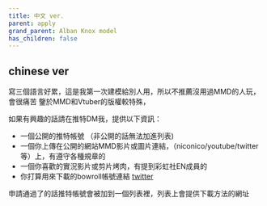 ```yaml
---
title: 中文 ver.
parent: apply
grand_parent: Alban Knox model
has_children: false
---
```


## chinese ver
寫三個語言好累，這是我第一次建模給別人用，所以不推薦沒用過MMD的人玩，會很痛苦
鑒於MMD和Vtuber的版權較特殊，

如果有興趣的話請在推特DM我，提供以下資訊：
- 一個公開的推特帳號 （非公開的話無法加進列表)
- 一個你上傳在公開的網站MMD影片或圖片連結，（niconico/youtube/twitter等）上，有遵守各種規章的
- 一個你喜歡的實況影片或剪片烤肉，有提到彩虹社EN成員的
- 你打算用來下載的bowroll帳號連結
[twitter](https://twitter.com/hokekyooo)

申請通過了的話推特帳號會被加到一個列表裡，列表上會提供下載方法的網址
